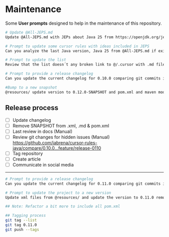 # Maintenance

Some **User prompts** designed to help in the maintenance of this repository.

```bash
# Update @All-JEPS.md
Update @All-JEPS.md with JEPs about Java 25 from https://openjdk.org/jeps/0

# Prompt to update some cursor rules with ideas included in JEPS
Can you analyze the last Java version, Java 25 from @All-JEPS.md if exist some JEP that it could be possible to be added as example in one of the XML documents from generator project. Only analyze, not create any new example and show a summary from the analysis.

# Prompt to update the list
Review that the list doesn´t any broken link to @/.cursor with .md files

# Prompt to provide a release changelog
Can you update the current changelog for 0.10.0 comparing git commits in relation to 0.9.0 tag. Use  @https://keepachangelog.com/en/1.1.0/  rules

#Bump to a new snapshot
@resources/ update version to 0.12.0-SNAPSHOT and pom.xml and maven modules
```

## Release process

- [ ] Update changelog
- [ ] Remove SNAPSHOT from .xml, .md & pom.xml
- [ ] Last review in docs (Manual)
- [ ] Review git changes for hidden issues (Manual) https://github.com/jabrena/cursor-rules-java/compare/0.10.0...feature/release-0110
- [ ] Tag repository
- [ ] Create article
- [ ] Communicate in social media

---

```bash
# Prompt to provide a release changelog
Can you update the current changelog for 0.11.0 comparing git commits in relation to 0.10.0 tag. Use  @https://keepachangelog.com/en/1.1.0/  rules

# Prompt to update the project to a new version
Update xml files from @resources/ and update the version to 0.11.0 removing snapshot. Update @pom.xml with the new version 0.11.0 Generate system prompts again with ./mvnw clean install -pl system-prompts-generator

## Note: Refactor a bit more to include all pom.xml

## Tagging process
git tag --list
git tag 0.11.0
git push --tags
```
